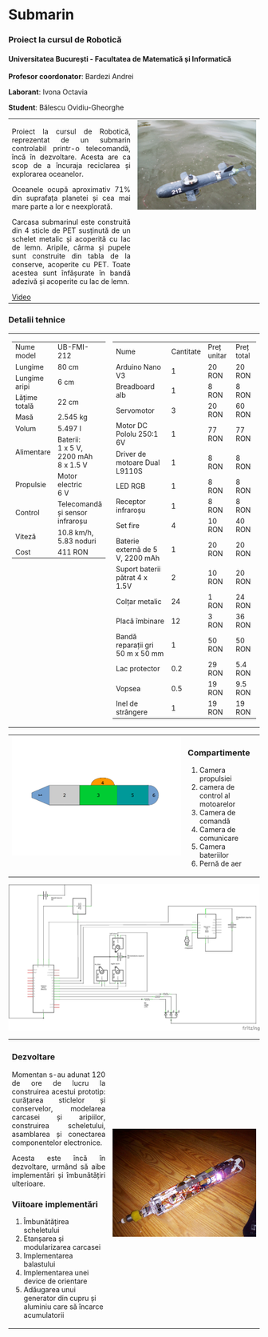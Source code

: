 # Submarin

<h3>Proiect la cursul de Robotică</h3>
<h4>Universitatea București - Facultatea de Matematică și Informatică</h4>
<p><b>Profesor coordonator</b>: Bardezi Andrei</p>
<p><b>Laborant</b>: Ivona Octavia</p>
<p><b>Student</b>: Bălescu Ovidiu-Gheorghe</p>
<table>
  <tr>
    <td valign="top" width="50%">
      <p align=justify>   Proiect la cursul de Robotică, reprezentat de un submarin controlabil printr-o telecomandă, încă în dezvoltare. Acesta are ca scop de a încuraja reciclarea și explorarea oceanelor.</p>
      <p align=justify>   Oceanele ocupă aproximativ 71% din suprafața planetei și cea mai mare parte a lor e neexplorată.</p>
      <p align=justify>   Carcasa submarinul este construită din 4 sticle de PET susținută de un schelet metalic și acoperită cu lac de lemn. Aripile, cârma și pupele sunt construite din tabla de la conserve, acoperite cu PET. Toate acestea sunt înfășurate în bandă adezivă și acoperite cu lac de lemn.</p>
      <a href="https://www.youtube.com/watch?v=reCAACpi1qQ">Video</a>
    </td>
    <td valign="top" width="50%">
      <img src="https://raw.githubusercontent.com/BalescuOvidiu/Submarin/master/img/onWater.jpg"/>
    </td>
  </tr>
</table>

<h3>Detalii tehnice</h3>

<table><tr>
<td valign="top" width="35%"><table>
  <tr>
      <td>Nume model</td>
      <td>UB-FMI-212</td>
  </tr>
  <tr>
      <td>Lungime</td>
      <td>80 cm</td>
  </tr>
  <tr>
      <td>Lungime aripi</td>
      <td>6 cm</td>
  </tr>
  <tr>
      <td>Lățime totală</td>
      <td>22 cm</td>
  </tr>
  <tr>
      <td>Masă</td>
      <td>2.545 kg</td>
  </tr>
  <tr>
      <td>Volum</td>
      <td>5.497 l</td>
  </tr>
  <tr>
      <td>Alimentare</td>
      <td>Baterii:</br>1 x 5 V, 2200 mAh<br/>8 x 1.5 V</td>
  </tr>
  <tr>
      <td>Propulsie</td>
      <td>Motor electric</br>6 V</td>
  </tr>
  <tr>
      <td>Control</td>
      <td>Telecomandă și sensor infraroșu</td>
  </tr>
  <tr>
      <td>Viteză</td>
      <td>10.8 km/h, 5.83 noduri</td>
  </tr>
  <tr>
      <td>Cost</td>
      <td>411 RON</td>
  </tr>
</table></td>
<td valign="top" width="65%"><table>
  <tr>
      <td>Nume</td>
      <td>Cantitate</td>
      <td>Preț unitar</td>
      <td>Preț total</td>
  </tr>
  <tr>
      <td>Arduino Nano V3</td>
      <td>1</td>
      <td>20 RON</td>
      <td>20 RON</td>
  </tr>
  <tr>
      <td>Breadboard alb</td>
      <td>1</td>
      <td>8 RON</td>
      <td>8 RON</td>
  </tr>
  <tr>
      <td>Servomotor</td>
      <td>3</td>
      <td>20 RON</td>
      <td>60 RON</td>
  </tr>
  <tr>
      <td>Motor DC Pololu 250:1 6V</td>
      <td>1</td>
      <td>77 RON</td>
      <td>77 RON</td>
  </tr>
  <tr>
      <td>Driver de motoare Dual L9110S</td>
      <td>1</td>
      <td>8 RON</td>
      <td>8 RON</td>
  </tr>
  <tr>
      <td>LED RGB</td>
      <td>1</td>
      <td>8 RON</td>
      <td>8 RON</td>
  </tr>
  <tr>
      <td>Receptor infraroșu</td>
      <td>1</td>
      <td>8 RON</td>
      <td>8 RON</td>
  </tr>
  <tr>
      <td>Set fire</td>
      <td>4</td>
      <td>10 RON</td>
      <td>40 RON</td>
  </tr>
  <tr>
      <td>Baterie externă de 5 V, 2200 mAh</td>
      <td>1</td>
      <td>20 RON</td>
      <td>20 RON</td>
  </tr>
  <tr>
      <td>Suport baterii pătrat 4 x 1.5V</td>
      <td>2</td>
      <td>10 RON</td>
      <td>20 RON</td>
  </tr>
  <tr>
      <td>Colțar metalic</td>
      <td>24</td>
      <td>1 RON</td>
      <td>24 RON</td>
  </tr>
  <tr>
      <td>Placă îmbinare</td>
      <td>12</td>
      <td>3 RON</td>
      <td>36 RON</td>
  </tr>
  <tr>
      <td>Bandă reparații gri 50 m x 50 mm</td>
      <td>1</td>
      <td>50 RON</td>
      <td>50 RON</td>
  </tr>
  <tr>
      <td>Lac protector</td>
      <td>0.2</td>
      <td>29 RON</td>
      <td>5.4 RON</td>
  </tr>
  <tr>
      <td>Vopsea</td>
      <td>0.5</td>
      <td>19 RON</td>
      <td>9.5 RON</td>
  </tr>
  <tr>
      <td>Inel de strângere</td>
      <td>1</td>
      <td>19 RON</td>
      <td>19 RON</td>
  </tr>
</table></td>
</tr></table>

<table>
   <tr>
     <td valign="top" width="70%">
      <img src="https://raw.githubusercontent.com/BalescuOvidiu/Submarin/master/img/parts.png"/>
     </td>
     <td valign="top" width="30%">
      <h3>Compartimente</h3>
      <ol>
        <li>Camera propulsiei</li>
        <li>camera de control al motoarelor</li>
        <li>Camera de comandă</li>
        <li>Camera de comunicare</li>
        <li>Camera bateriilor</li>
        <li>Pernă de aer</li>
      </ol>
     </td>
  </tr>
</table>

<img src="https://raw.githubusercontent.com/BalescuOvidiu/Submarin/master/img/schem.png"/>

<table>
  <tr>
    <td valign="top" width="40%">
      <h3>Dezvoltare</h3>
      <p align=justify>   Momentan s-au adunat 120 de ore de lucru la construirea acestui prototip: curățarea sticlelor și conservelor, modelarea carcasei și aripiilor,  construirea scheletului, asamblarea și conectarea componentelor electronice.<p>
      <p align=justify>   Acesta este încă în dezvoltare, urmând să aibe implementări și îmbunătățiri ulterioare.<p>
      <h3>Viitoare implementări</h3>
      <ol>
        <li>Îmbunătățirea scheletului</li>
        <li>Etanșarea și modularizarea carcasei</li>
        <li>Implementarea balastului</li>
        <li>Implementarea unei device de orientare</li>
        <li>Adăugarea unui generator din cupru și aluminiu care să încarce acumulatorii</li>
      </ol>  
    </td valign="top" width="60%">
    <td>
      <img src="https://raw.githubusercontent.com/BalescuOvidiu/Submarin/master/img/inside.jpg"/>
    </td>
  </tr>
</table>
